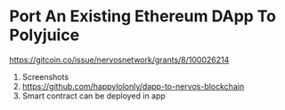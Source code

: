# Port An Existing Ethereum DApp To Polyjuice

https://gitcoin.co/issue/nervosnetwork/grants/8/100026214

1. Screenshots
2. https://github.com/happylolonly/dapp-to-nervos-blockchain
3. Smart contract can be deployed in app
